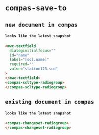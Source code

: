 # `compas-save-to`

## `new document in compas`

####   `looks like the latest snapshot`

```html
<mwc-textfield
  dialoginitialfocus=""
  id="name"
  label="[scl.name]"
  required=""
  value="station123.scd"
>
</mwc-textfield>
<compas-scltype-radiogroup>
</compas-scltype-radiogroup>

```

## `existing document in compas`

####   `looks like the latest snapshot`

```html
<compas-changeset-radiogroup>
</compas-changeset-radiogroup>

```


